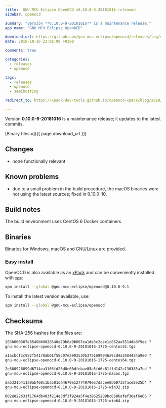 ```yaml
---
title:  GNU MCU Eclipse OpenOCD v0.10.0-9-20181016 released
sidebar: openocd

summary: "Version **0.10.0-9-20181016** is a maintenance release."
app_name: "GNU MCU Eclipse OpenOCD"

download_url: https://github.com/gnu-mcu-eclipse/openocd/releases/tag/v0.10.0-9-20181016/
date: 2018-10-16 23:01:00 +0300

comments: true

categories:
  - releases
  - openocd

tags:
  - releases
  - openocd
  - semihosting

redirect_to: https://xpack-dev-tools.github.io/openocd-xpack/blog/2018/10/16/openocd-v0-10-0-9-20181016-released

---
```


Version **0.10.0-9-20181016** is a maintenance release; it updates to the latest commits.

[Binary files »]({{ page.download_url }})

## Changes

* none functionally relevant

## Known problems

* due to a small problem in the build procedure, the macOS binaries were not
using the latest sources; fixed in 0.10.0-10.

## Build notes

The build environment uses CentOS 6 Docker containers.

## Binaries

Binaries for Windows, macOS and GNU/Linux are provided.

### Easy install

OpenOCD is also available as an [xPack](https://www.npmjs.com/package/@gnu-mcu-eclipse/openocd) and can be conveniently installed with [`xpm`](https://www.npmjs.com/package/xpm):

```sh
xpm install --global @gnu-mcu-eclipse/openocd@0.10.0-9.1
```

To install the latest version available, use:

```sh
xpm install --global @gnu-mcu-eclipse/openocd
```

## Checksums

The SHA-256 hashes for the files are:

```txt
283b060307e3546bb0828540e79b8a9b067ea1de3c2cee1c852aa5514da8f9ee ?
gnu-mcu-eclipse-openocd-0.10.0-9-20181016-1725-centos32.tgz

a1acbcfcc982f54178ab01f58c07ea903530b3751699946a9cd4a3484434a9e0 ?
gnu-mcu-eclipse-openocd-0.10.0-9-20181016-1725-centos64.tgz

2e860926899d6714ea3105fd26d8e60dfebae05a5fd6c81ffd142c136385a7cd ?
gnu-mcu-eclipse-openocd-0.10.0-9-20181016-1725-macos.tgz

dab321b411a0ab460c1ba581da4679e12774979e57dacee0b60735face2e25b4 ?
gnu-mcu-eclipse-openocd-0.10.0-9-20181016-1725-win32.zip

002e822b31f1764db403f214e3df3f924a5f4e38625209bc6586afef36ef6e66 ?
gnu-mcu-eclipse-openocd-0.10.0-9-20181016-1725-win64.zip
```
